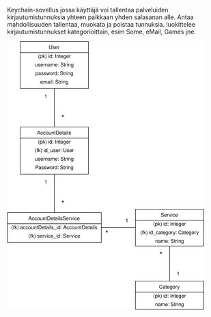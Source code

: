 Keychain-sovellus jossa käyttäjä voi tallentaa palveluiden kirjautumistunnuksia yhteen paikkaan yhden salasanan alle. Antaa mahdollisuuden tallentaa, muokata ja poistaa tunnuksia. luokittelee kirjautumistunnukset kategorioittain, esim Some, eMail, Games jne.

![](https://github.com/AtteMa/keychain/blob/master/Tietokantakaavio.png)
